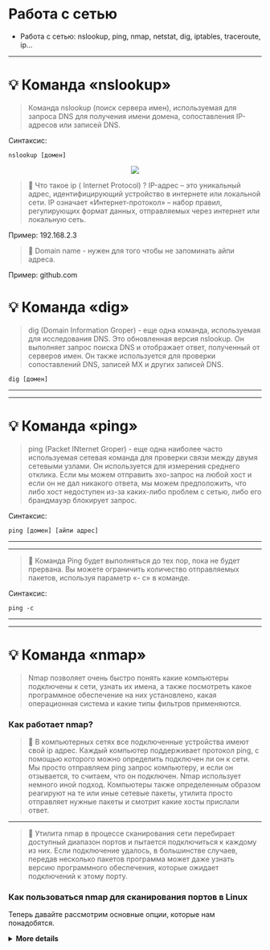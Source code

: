 # Работа с сетью
* Работа с сетью:  nslookup, ping, nmap, netstat, dig,  iptables, traceroute,  ip...
---
# :bulb: Команда «nslookup»
> Команда nslookup (поиск сервера имен), используемая для запроса DNS для получения имени домена, сопоставления IP-адресов или записей DNS.
 
Синтаксис:
```
nslookup [домен]
```
<p align="center">
<img src="https://media.giphy.com/media/hVyUgrGZ0dh9TWELws/giphy.gif">
</p>

> :mag_right: Что такое ip ( Internet Protocol) ? IP-адрес – это уникальный адрес, идентифицирующий устройство в интернете или локальной сети. IP означает «Интернет-протокол» – набор правил, регулирующих формат данных, отправляемых через интернет или локальную сеть. 
 
Пример: 192.168.2.3

> :mag_right: Domain name - нужен для того чтобы не запоминать айпи адреса.

Пример: github.com

# :bulb: Команда «dig»

> dig (Domain Information Groper) - еще одна команда, используемая для исследования DNS. Это обновленная версия nslookup. Он выполняет запрос поиска DNS и отображает ответ, полученный от серверов имен. Он также используется для проверки сопоставлений DNS, записей MX и других записей DNS.
```
dig [домен]
```
---
---

# :bulb: Команда «ping»
> ping (Packet INternet Groper) - еще одна наиболее часто используемая сетевая команда для проверки связи между двумя сетевыми узлами. Он используется для измерения среднего отклика. Если мы можем отправить эхо-запрос на любой хост и если он не дал никакого ответа, мы можем предположить, что либо хост недоступен из-за каких-либо проблем с сетью, либо его брандмауэр блокирует запрос.

Синтаксис:

```
ping [домен] [айпи адрес]
```
---
---
> :mag_right: Команда Ping будет выполняться до тех пор, пока не будет прервана. Вы можете ограничить количество отправляемых пакетов, используя параметр «- c» в команде.

Синтаксис:
```
ping -c 
```
---
---
# :bulb: Команда «nmap»

> Nmap позволяет очень быстро понять какие компьютеры подключены к сети, узнать их имена, а также посмотреть какое программное обеспечение на них установлено, какая операционная система и какие типы фильтров применяются.

### Как работает nmap?

> :mag_right: В компьютерных сетях все подключенные устройства имеют свой ip адрес. Каждый компьютер поддерживает протокол ping, с помощью которого можно определить подключен ли он к сети. Мы просто отправляем ping запрос компьютеру, и если он отзывается, то считаем, что он подключен. Nmap использует немного иной подход. Компьютеры также определенным образом реагируют на те или иные сетевые пакеты, утилита просто отправляет нужные пакеты и смотрит какие хосты прислали ответ.
---
> :mag_right: Утилита nmap в процессе сканирования сети перебирает доступный диапазон портов и пытается подключиться к каждому из них. Если подключение удалось, в большинстве случаев, передав несколько пакетов программа может даже узнать версию программного обеспечения, которые ожидает подключений к этому порту. 

### Как пользоваться nmap для сканирования портов в Linux

Теперь давайте рассмотрим основные опции, которые нам понадобятся.

<details>
<summary><b>More details</b></summary>
* -sL - просто создать список работающих хостов, но не сканировать порты nmap;
* -sP - только проверять доступен ли хост с помощью ping;
* -PN - считать все хосты доступными, даже если они не отвечают на ping;
* -sS/sT/sA/sW/sM - TCP сканирование;
* -sU - UDP сканирование nmap;
* -sN/sF/sX - TCP NULL и FIN сканирование;
* -sC - запускать скрипт по умолчанию;
* -sI - ленивое Indle сканирование;
* -p - указать диапазон портов для проверки;
* -sV - детальное исследование портов для определения версий служб;
* -O - определять операционную систему;
* -T[0-5] - скорость сканирования, чем больше, тем быстрее;
* -D - маскировать сканирование с помощью фиктивных IP;
* -S - изменить свой IP адрес на указанный;
* -e - использовать определенный интерфейс;
* --spoof-mac - установить свой MAC адрес;
* -A - определение операционной системы с помощью скриптов.
<details>




Дальше рассмотрим примеры nmap. Сначала давайте рассмотрим как найти все подключенные к сети устройства, для этого достаточно использовать опцию -sL и указать маску нашей сети. в моем случае это 192.168.1.1/24. Маску вашей локальной сети вы можете найти, выполнив команду:


```
ip addr show
```
---
---
Из вывода для используемого интерфейса возьмите число после слеша, а до слэша укажите ip вашего роутера. Команда на сканирование сети nmap будет выглядеть вот так:

```
nmap -sL 192.168.1.1/24
```
---
---

Иногда это сканирование может не дать никаких результатов, потому что некоторые операционные системы имеют защиту от сканирования портов. Но это можно обойти, просто использовав для сканирования ping всех ip адресов сети, для этого есть опция -sn:

```
nmap -sn 192.168.1.1/24
```
Как видите, теперь программа обнаружила активные устройства в сети. Дальше мы можем сканировать порты nmap для нужного узла запустив утилиту без опций:

```
sudo nmap 192.168.1.1
```
> :mag_right: Теперь мы можем видеть, что у нас открыто несколько портов, все они используются каким-либо сервисом на целевой машине. Каждый из них может быть потенциально уязвимым, поэтому иметь много открытых портов на машине небезопасно. Но это еще далеко не все, что вы можете сделать, дальше вы узнаете как пользоваться nmap.

Чтобы узнать более подробную информацию о машине и запущенных на ней сервисах вы можете использовать опцию -sV. Утилита подключится к каждому порту и определит всю доступную информацию:

```
sudo nmap -sV 192.168.1.1
```
> На нашей машине запущен ftp, а поэтому мы можем попытаться рассмотреть эту службу подробнее с помощью стандартных скриптов nmap. Скрипты позволяют проверить порт более детально, найти возможные уязвимости. Для этого используйте опцию -sC и -p чтобы задать порт:

```
sudo nmap -sC 192.168.56.102 -p 21
```
> Мы выполняли скрипт по умолчанию, но есть еще и другие скрипты, например, найти все скрипты для ftp вы можете командой:
```
sudo find /usr/share/nmap/scripts/ -name '*.nse' | grep ftp
```
Затем попытаемся использовать один из них, для этого достаточно указать его с помощью опции --script. Но сначала вы можете посмотреть информацию о скрипте:
```
sudo nmap --script-help ftp-brute.nse
```
Этот скрипт будет пытаться определить логин и пароль от FTP на удаленном узле. Затем выполните скрипт:
```
sudo nmap --script ftp-brute.nse 192.168.1.1 -p 21
```
> :mag_right: В результате скрипт подобрал логин и пароль, admin/admin. Вот поэтому не нужно использовать параметры входа по умолчанию.

Также можно запустить утилиту с опцией -A, она активирует более агрессивный режим работы утилиты, с помощью которого вы получите большую часть информации одной командой:
```
sudo nmap -A 192.168.1.1
```
---
---

# :bulb: Команда «netstat»

> Команда netstat (network statistics) используется для проверки каждого сетевого подключения и открытия сокетов на устройстве Linux. Он предоставляет информацию о соединениях, открытых сокетах и таблицах маршрутизации.

Для установки в linux (Ubuntu):
```
sudo apt-get install net-tools
```
Синтаксис:

```
netstat
```
---
---

Эту команду также можно использовать с дополнительными параметрами.
```
netstat -tulpn
```
---
---
<details>
<summary><b>More details</b></summary>
* -t - Отображение текущего подключения в состоянии переноса нагрузки с процессора на сетевой адаптер при передаче данных ( "offload" ).
* -u - Этот параметр указывает, что время запроса на печать должно быть указано в микросекундах, а не в миллисекундах.
* -p протокол - вывод подключений для протокола, указанного параметром протокол. В этом случае параметр протокол может принимать значения tcp, udp, tcpv6 или udpv6. Если данный параметр используется с ключом -s для вывода статистики по протоколу, параметр протокол может иметь значение tcp, udp, icmp, ip, tcpv6, udpv6, icmpv6 или ipv6.
* -l - Показывать только прослушиваемые сокеты. (По умолчанию они опущены.)
* -n - вывод активных подключений TCP с отображением адресов и номеров портов в числовом формате без попыток определения имен.
</details>

